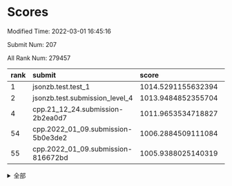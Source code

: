 # Scores

Modified Time: 2022-03-01 16:45:16

Submit Num: 207

All Rank Num: 279457

| rank |               submit               |       score        |       sigma        | pk_num |
| :--- | :--------------------------------- | :----------------- | :----------------- | :----- |
| 1    | jsonzb.test.test_1                 | 1014.5291155632394 | 0.8059654124298417 | 5398   |
| 2    | jsonzb.test.submission_level_4     | 1013.9484852355704 | 0.8245536526438859 | 5398   |
| 4    | cpp.21_12_24.submission-2b2ea0d7   | 1011.9653534718827 | 0.7826653531679584 | 5402   |
| 54   | cpp.2022_01_09.submission-5b0e3de2 | 1006.2884509111084 | 0.7175805789290206 | 5400   |
| 55   | cpp.2022_01_09.submission-816672bd | 1005.9388025140319 | 0.7186251882628575 | 5399   |


<details>
<summary>全部</summary>

| rank |                 submit                 |       score        |       sigma        | pk_num |
| :--- | :------------------------------------- | :----------------- | :----------------- | :----- |
| 1    | jsonzb.test.test_1                     | 1014.5291155632394 | 0.8059654124298417 | 5398   |
| 2    | jsonzb.test.submission_level_4         | 1013.9484852355704 | 0.8245536526438859 | 5398   |
| 3    | gobigger.level_3.submission_level_3_29 | 1012.0776189380301 | 0.7960671990387824 | 5401   |
| 4    | cpp.21_12_24.submission-2b2ea0d7       | 1011.9653534718827 | 0.7826653531679584 | 5402   |
| 5    | gobigger.level_3.submission_level_3_1  | 1011.6349009349749 | 0.7556882485142508 | 5399   |
| 6    | gobigger.level_3.submission_level_3_13 | 1011.4824278812678 | 0.764851033186353  | 5400   |
| 7    | gobigger.level_3.submission_level_3_2  | 1011.3607132363528 | 0.7891405911327857 | 5399   |
| 8    | gobigger.level_3.submission_level_3_5  | 1011.3534653990828 | 0.7621515922456823 | 5403   |
| 9    | gobigger.level_3.submission_level_3_25 | 1011.2920407214549 | 0.7827472892842099 | 5401   |
| 10   | gobigger.level_3.submission_level_3_18 | 1011.1062169442737 | 0.763181910650568  | 5396   |
| 11   | gobigger.level_3.submission_level_3_15 | 1011.1035222452861 | 0.8011984474594297 | 5402   |
| 12   | gobigger.level_3.submission_level_3_38 | 1011.0516046775342 | 0.7854493161472723 | 5401   |
| 13   | gobigger.level_3.submission_level_3_44 | 1010.939472471961  | 0.7891349803437437 | 5400   |
| 14   | gobigger.level_3.submission_level_3_4  | 1010.8565617969501 | 0.7645375115624021 | 5403   |
| 15   | gobigger.level_3.submission_level_3_10 | 1010.7426338830046 | 0.7618464175145842 | 5402   |
| 16   | gobigger.level_3.submission_level_3_28 | 1010.7305160392826 | 0.7635877798810861 | 5396   |
| 17   | gobigger.level_3.submission_level_3_33 | 1010.651320670462  | 0.7500581452022296 | 5402   |
| 18   | gobigger.level_3.submission_level_3_34 | 1010.4385890126707 | 0.7454760012704161 | 5397   |
| 19   | gobigger.level_3.submission_level_3_14 | 1010.3598042184503 | 0.7647125072938955 | 5402   |
| 20   | gobigger.level_3.submission_level_3_27 | 1010.3545614055471 | 0.7618453734564106 | 5399   |
| 21   | gobigger.level_3.submission_level_3_49 | 1010.335166090495  | 0.783104529423942  | 5396   |
| 22   | gobigger.level_3.submission_level_3_16 | 1010.3294219858872 | 0.7570187352785683 | 5401   |
| 23   | gobigger.level_3.submission_level_3_23 | 1010.3286944059986 | 0.7419789835207325 | 5393   |
| 24   | gobigger.level_3.submission_level_3_7  | 1010.2380235575146 | 0.7414185000408217 | 5397   |
| 25   | gobigger.level_3.submission_level_3_31 | 1010.1584077474412 | 0.7417781687491817 | 5402   |
| 26   | gobigger.level_3.submission_level_3_24 | 1010.1553691363182 | 0.7637566753861049 | 5400   |
| 27   | gobigger.level_3.submission_level_3_43 | 1009.9999714254159 | 0.7805936430292982 | 5401   |
| 28   | gobigger.level_3.submission_level_3_35 | 1009.9668966027939 | 0.7606801003044062 | 5404   |
| 29   | gobigger.level_3.submission_level_3_42 | 1009.9120782607015 | 0.7704428266861799 | 5401   |
| 30   | gobigger.level_3.submission_level_3_47 | 1009.8548213702205 | 0.7450136709932927 | 5400   |
| 31   | gobigger.level_3.submission_level_3_36 | 1009.7928917435386 | 0.7571599900954235 | 5398   |
| 32   | gobigger.level_3.submission_level_3_40 | 1009.7860673578568 | 0.7713515495276934 | 5399   |
| 33   | gobigger.level_3.submission_level_3_45 | 1009.6569237434295 | 0.7634577072030059 | 5399   |
| 34   | gobigger.level_3.submission_level_3_21 | 1009.6492479911411 | 0.7539100247582421 | 5405   |
| 35   | gobigger.level_3.submission_level_3_48 | 1009.627440709723  | 0.7645557812895273 | 5402   |
| 36   | gobigger.level_3.submission_level_3_37 | 1009.6272368890991 | 0.7616433586175216 | 5402   |
| 37   | gobigger.level_3.submission_level_3_41 | 1009.6252547698705 | 0.7429208992553804 | 5400   |
| 38   | gobigger.level_3.submission_level_3_39 | 1009.5653147634167 | 0.7499148259237157 | 5405   |
| 39   | gobigger.level_3.submission_level_3_0  | 1009.5346311747303 | 0.7580599576277415 | 5400   |
| 40   | gobigger.level_3.submission_level_3_22 | 1009.4772041902472 | 0.7515418347288843 | 5398   |
| 41   | gobigger.level_3.submission_level_3_12 | 1009.4605590545932 | 0.7359035522228443 | 5401   |
| 42   | gobigger.level_3.submission_level_3_46 | 1009.4510225532299 | 0.7422921203098065 | 5402   |
| 43   | gobigger.level_3.submission_level_3_9  | 1009.450742720548  | 0.764558779962904  | 5398   |
| 44   | gobigger.level_3.submission_level_3_8  | 1009.3951722646763 | 0.7391531231776564 | 5398   |
| 45   | gobigger.level_3.submission_level_3_17 | 1009.2247324638759 | 0.7440381019370627 | 5397   |
| 46   | gobigger.level_3.submission_level_3_6  | 1009.1824149036233 | 0.7655702889704824 | 5403   |
| 47   | gobigger.level_3.submission_level_3_30 | 1009.1552866172284 | 0.7590227016527406 | 5396   |
| 48   | gobigger.level_3.submission_level_3_3  | 1009.1222829978367 | 0.7381010577840494 | 5404   |
| 49   | gobigger.level_3.submission_level_3_32 | 1008.9660362967084 | 0.744673168682371  | 5403   |
| 50   | gobigger.level_3.submission_level_3_26 | 1008.9455407694351 | 0.7307871938726443 | 5397   |
| 51   | gobigger.level_3.submission_level_3_19 | 1008.8215652146592 | 0.744705802621915  | 5397   |
| 52   | gobigger.level_3.submission_level_3_20 | 1008.5733150123058 | 0.7308598971620948 | 5398   |
| 53   | gobigger.level_3.submission_level_3_11 | 1008.2910590719199 | 0.7706369506969882 | 5393   |
| 54   | cpp.2022_01_09.submission-5b0e3de2     | 1006.2884509111084 | 0.7175805789290206 | 5400   |
| 55   | cpp.2022_01_09.submission-816672bd     | 1005.9388025140319 | 0.7186251882628575 | 5399   |
| 56   | gobigger.level_1.submission_level_1_17 | 1005.444448602706  | 0.710437849449641  | 5400   |
| 57   | gobigger.level_1.submission_level_1_43 | 1004.9021225145872 | 0.7219011967662795 | 5403   |
| 58   | gobigger.level_1.submission_level_1_14 | 1004.6238359039405 | 0.7283908559812201 | 5402   |
| 59   | gobigger.level_1.submission_level_1_5  | 1004.4165347113734 | 0.7272376485698009 | 5397   |
| 60   | gobigger.level_1.submission_level_1_8  | 1004.3553022924971 | 0.7216048002049321 | 5401   |
| 61   | gobigger.level_1.submission_level_1_13 | 1004.3237684089179 | 0.7097189073612702 | 5400   |
| 62   | gobigger.level_1.submission_level_1_47 | 1004.2259528226291 | 0.7248755557802747 | 5401   |
| 63   | gobigger.level_1.submission_level_1_49 | 1004.1601031267825 | 0.7195110170406509 | 5399   |
| 64   | gobigger.level_1.submission_level_1_7  | 1004.0195208074322 | 0.717958482410061  | 5403   |
| 65   | gobigger.level_1.submission_level_1_37 | 1003.9271169564813 | 0.7210262482990514 | 5396   |
| 66   | gobigger.level_1.submission_level_1_29 | 1003.8989311406586 | 0.7076757831351915 | 5403   |
| 67   | gobigger.level_1.submission_level_1_33 | 1003.7579051413669 | 0.7167212944621547 | 5396   |
| 68   | gobigger.level_1.submission_level_1_19 | 1003.7574232345695 | 0.7215169964151484 | 5400   |
| 69   | gobigger.level_1.submission_level_1_39 | 1003.725036642937  | 0.720529303652377  | 5397   |
| 70   | gobigger.level_1.submission_level_1_18 | 1003.6606559093748 | 0.711182668517227  | 5398   |
| 71   | gobigger.level_1.submission_level_1_35 | 1003.630509731564  | 0.7281135473482243 | 5403   |
| 72   | gobigger.level_1.submission_level_1_12 | 1003.6197152731426 | 0.7158006093408015 | 5401   |
| 73   | gobigger.level_1.submission_level_1_20 | 1003.5954335526042 | 0.7294858399582426 | 5403   |
| 74   | gobigger.level_1.submission_level_1_32 | 1003.5893281103023 | 0.7358179129350992 | 5397   |
| 75   | gobigger.level_1.submission_level_1_16 | 1003.5821168026638 | 0.7143141265869294 | 5403   |
| 76   | gobigger.level_1.submission_level_1_48 | 1003.4858390990865 | 0.7371423048813641 | 5404   |
| 77   | gobigger.level_1.submission_level_1_30 | 1003.4564276662146 | 0.7107419520028566 | 5396   |
| 78   | gobigger.level_1.submission_level_1_11 | 1003.4383740105203 | 0.7215816729446707 | 5400   |
| 79   | gobigger.level_1.submission_level_1_24 | 1003.302812051749  | 0.7244827784981239 | 5403   |
| 80   | gobigger.level_1.submission_level_1_46 | 1003.2905880417023 | 0.7214338131756639 | 5405   |
| 81   | gobigger.level_1.submission_level_1_0  | 1003.2613236234696 | 0.7240699420476092 | 5402   |
| 82   | gobigger.level_1.submission_level_1_36 | 1003.2265463689    | 0.7225236293616161 | 5407   |
| 83   | gobigger.level_1.submission_level_1_25 | 1003.1644734360424 | 0.7224088638282373 | 5409   |
| 84   | gobigger.level_1.submission_level_1_34 | 1003.1605587211279 | 0.7198509237947432 | 5402   |
| 85   | gobigger.level_1.submission_level_1_10 | 1003.0135543816455 | 0.7188946170836804 | 5402   |
| 86   | gobigger.level_1.submission_level_1_22 | 1002.9798692798176 | 0.7237305875702135 | 5394   |
| 87   | gobigger.level_1.submission_level_1_41 | 1002.9794940804165 | 0.7161842788905038 | 5400   |
| 88   | gobigger.level_1.submission_level_1_26 | 1002.9428542104503 | 0.6987168290854606 | 5402   |
| 89   | gobigger.level_1.submission_level_1_1  | 1002.8664259388864 | 0.7213219448026512 | 5400   |
| 90   | gobigger.level_1.submission_level_1_28 | 1002.841721771208  | 0.7074273629342464 | 5400   |
| 91   | gobigger.level_1.submission_level_1_9  | 1002.8249718259782 | 0.718916509765777  | 5396   |
| 92   | gobigger.level_1.submission_level_1_38 | 1002.8148489951909 | 0.7213252608593256 | 5402   |
| 93   | gobigger.level_1.submission_level_1_27 | 1002.8131072491781 | 0.7222856450599482 | 5401   |
| 94   | gobigger.level_1.submission_level_1_45 | 1002.7761284522828 | 0.7126005005219611 | 5405   |
| 95   | gobigger.level_1.submission_level_1_3  | 1002.7663488481683 | 0.7213932748242335 | 5403   |
| 96   | gobigger.level_1.submission_level_1_44 | 1002.6687219675334 | 0.7066298659987139 | 5402   |
| 97   | gobigger.level_1.submission_level_1_42 | 1002.6240829603248 | 0.7279222658724419 | 5399   |
| 98   | gobigger.level_1.submission_level_1_31 | 1002.6048686507656 | 0.7090901134001496 | 5402   |
| 99   | gobigger.level_1.submission_level_1_2  | 1002.5350752152748 | 0.7190187142284516 | 5401   |
| 100  | gobigger.level_1.submission_level_1_4  | 1002.5227229661124 | 0.7145342705620344 | 5404   |
| 101  | gobigger.level_1.submission_level_1_21 | 1002.5101905663779 | 0.713544317995047  | 5400   |
| 102  | gobigger.level_1.submission_level_1_6  | 1002.3249872460245 | 0.7111195537802995 | 5400   |
| 103  | gobigger.level_1.submission_level_1_15 | 1002.246735755165  | 0.709159641260073  | 5399   |
| 104  | gobigger.level_1.submission_level_1_23 | 1001.8851401381111 | 0.7075874365936644 | 5400   |
| 105  | gobigger.level_1.submission_level_1_40 | 1001.5981447528154 | 0.7229719646165783 | 5402   |
| 106  | gobigger.random.submission_random_37   | 997.5129560766693  | 0.7139068813627846 | 5402   |
| 107  | gobigger.random.submission_random_19   | 996.9530910802872  | 0.7074896082969533 | 5399   |
| 108  | gobigger.random.submission_random_39   | 996.9327640314386  | 0.6989145842193493 | 5404   |
| 109  | gobigger.random.submission_random_34   | 996.7021107416309  | 0.7128207750261077 | 5397   |
| 110  | gobigger.random.submission_random_0    | 996.5900656247437  | 0.7141662546154147 | 5400   |
| 111  | gobigger.random.submission_random_1    | 996.4361377075275  | 0.699988881548731  | 5400   |
| 112  | gobigger.random.submission_random_24   | 996.359769806477   | 0.7133180576481809 | 5402   |
| 113  | gobigger.random.submission_random_26   | 996.3490752387605  | 0.7126389544372308 | 5399   |
| 114  | gobigger.random.submission_random_38   | 996.3422631260281  | 0.7369077767593605 | 5398   |
| 115  | gobigger.random.submission_random_49   | 996.3013575200303  | 0.7132607859823025 | 5401   |
| 116  | gobigger.random.submission_random_48   | 996.2842200724615  | 0.7096543087155914 | 5401   |
| 117  | gobigger.random.submission_random_30   | 996.2445625174928  | 0.7231487158710833 | 5402   |
| 118  | gobigger.random.submission_random_44   | 996.223633785558   | 0.6971000007850252 | 5402   |
| 119  | gobigger.random.submission_random_47   | 996.2111803679703  | 0.7182221409255913 | 5400   |
| 120  | gobigger.random.submission_random_20   | 996.1577362672027  | 0.7137267070178092 | 5401   |
| 121  | gobigger.random.submission_random_41   | 996.154383087785   | 0.7024401021755033 | 5398   |
| 122  | gobigger.random.submission_random_12   | 996.0563498709525  | 0.7133968409230124 | 5397   |
| 123  | gobigger.random.submission_random_33   | 995.9752423588495  | 0.7191781021814042 | 5399   |
| 124  | gobigger.random.submission_random_13   | 995.943792854631   | 0.7244598996801    | 5402   |
| 125  | gobigger.random.submission_random_35   | 995.9237160676394  | 0.7048809137048887 | 5398   |
| 126  | gobigger.random.submission_random_42   | 995.908348335979   | 0.7049021064599066 | 5403   |
| 127  | gobigger.random.submission_random_31   | 995.8873062383053  | 0.717525939440068  | 5401   |
| 128  | gobigger.random.submission_random_18   | 995.8778179942902  | 0.718082069093319  | 5400   |
| 129  | gobigger.random.submission_random_9    | 995.8629469671254  | 0.7127884912227289 | 5403   |
| 130  | gobigger.random.submission_random_10   | 995.839934597084   | 0.7151976233917325 | 5405   |
| 131  | gobigger.random.submission_random_11   | 995.8255532414499  | 0.713224481325578  | 5403   |
| 132  | gobigger.random.submission_random_27   | 995.7048647854114  | 0.7092181141258714 | 5397   |
| 133  | gobigger.random.submission_random_29   | 995.6960826028328  | 0.7131846777851047 | 5394   |
| 134  | gobigger.random.submission_random_5    | 995.6773739972973  | 0.7016135921749498 | 5395   |
| 135  | gobigger.random.submission_random_28   | 995.6748609482694  | 0.7407650289359439 | 5406   |
| 136  | gobigger.random.submission_random_46   | 995.6464381637602  | 0.7186995664812916 | 5399   |
| 137  | gobigger.random.submission_random_22   | 995.6273500468751  | 0.706279027633218  | 5400   |
| 138  | gobigger.random.submission_random_40   | 995.5605782215883  | 0.7231061716204075 | 5402   |
| 139  | gobigger.random.submission_random_15   | 995.5508197877114  | 0.71695524312583   | 5406   |
| 140  | gobigger.random.submission_random_3    | 995.5376925080042  | 0.707672138659465  | 5403   |
| 141  | gobigger.random.submission_random_25   | 995.5356976914701  | 0.7097237952485538 | 5405   |
| 142  | gobigger.random.submission_random_43   | 995.5306553749183  | 0.706860482400729  | 5399   |
| 143  | gobigger.random.submission_random_4    | 995.4197353135523  | 0.7318793870510226 | 5395   |
| 144  | gobigger.random.submission_random_45   | 995.3605875549953  | 0.699321728111529  | 5404   |
| 145  | gobigger.random.submission_random_36   | 995.3428819315826  | 0.7091429159353322 | 5405   |
| 146  | gobigger.random.submission_random_7    | 995.3345992892524  | 0.7132887884943085 | 5400   |
| 147  | gobigger.random.submission_random_2    | 995.3217843674161  | 0.7187299023295085 | 5397   |
| 148  | gobigger.random.submission_random_8    | 995.2798735323997  | 0.7139476546764254 | 5394   |
| 149  | gobigger.random.submission_random_14   | 995.2155639121088  | 0.7184960745150353 | 5400   |
| 150  | gobigger.random.submission_random_23   | 995.2044247141663  | 0.7150849516927557 | 5401   |
| 151  | gobigger.random.submission_random_32   | 995.1575594128634  | 0.7114286517945597 | 5398   |
| 152  | gobigger.random.submission_random_21   | 995.140262135525   | 0.7272551502618159 | 5401   |
| 153  | gobigger.random.submission_random_16   | 994.8604173265884  | 0.6986699218306647 | 5399   |
| 154  | gobigger.random.submission_random_6    | 994.7567960820626  | 0.7110351455677568 | 5405   |
| 155  | gobigger.random.submission_random_17   | 994.379285681379   | 0.7086124303635178 | 5402   |
| 156  | gobigger.level_2.submission_level_2_22 | 994.1703689738625  | 0.7209575643236368 | 5399   |
| 157  | gobigger.level_2.submission_level_2_21 | 993.8845757482685  | 0.7263229703996075 | 5395   |
| 158  | gobigger.level_2.submission_level_2_3  | 993.7518820197301  | 0.7262792417910444 | 5400   |
| 159  | gobigger.level_2.submission_level_2_31 | 993.584321586689   | 0.7308160577843397 | 5402   |
| 160  | gobigger.level_2.submission_level_2_5  | 993.584106121294   | 0.724735440195293  | 5401   |
| 161  | gobigger.level_2.submission_level_2_40 | 993.4979208389595  | 0.7212064081730539 | 5399   |
| 162  | gobigger.level_2.submission_level_2_37 | 993.3223030603954  | 0.7239694573775023 | 5394   |
| 163  | gobigger.level_2.submission_level_2_23 | 993.2675250017384  | 0.7477960594986947 | 5405   |
| 164  | gobigger.level_2.submission_level_2_7  | 993.1170531689215  | 0.7422830736267408 | 5401   |
| 165  | gobigger.level_2.submission_level_2_11 | 992.9866974389548  | 0.7260069177107253 | 5398   |
| 166  | gobigger.level_2.submission_level_2_28 | 992.9724574534098  | 0.7425418397666855 | 5400   |
| 167  | gobigger.level_2.submission_level_2_19 | 992.8673040119565  | 0.7576931575375153 | 5400   |
| 168  | gobigger.level_2.submission_level_2_20 | 992.8068882722605  | 0.7253627443450293 | 5402   |
| 169  | gobigger.level_2.submission_level_2_25 | 992.7221337805184  | 0.7376129168867533 | 5396   |
| 170  | gobigger.level_2.submission_level_2_9  | 992.7196776750886  | 0.7394132968804894 | 5406   |
| 171  | gobigger.level_2.submission_level_2_6  | 992.6769126319871  | 0.764405537785732  | 5403   |
| 172  | gobigger.level_2.submission_level_2_44 | 992.6457922026595  | 0.7437482320408743 | 5395   |
| 173  | gobigger.level_2.submission_level_2_30 | 992.6120923050263  | 0.7555827299201893 | 5401   |
| 174  | gobigger.level_2.submission_level_2_15 | 992.5830924535965  | 0.7362396445253121 | 5396   |
| 175  | gobigger.level_2.submission_level_2_12 | 992.1096296487977  | 0.7642479993354485 | 5402   |
| 176  | gobigger.level_2.submission_level_2_41 | 992.0355675989533  | 0.7418165874404916 | 5406   |
| 177  | gobigger.level_2.submission_level_2_10 | 992.0309695353656  | 0.7317572360966733 | 5399   |
| 178  | gobigger.level_2.submission_level_2_27 | 992.0108721470616  | 0.7519330094465024 | 5396   |
| 179  | gobigger.level_2.submission_level_2_32 | 992.0097368116634  | 0.7456295086500329 | 5404   |
| 180  | gobigger.level_2.submission_level_2_2  | 992.0093978025193  | 0.7472583390058383 | 5396   |
| 181  | gobigger.level_2.submission_level_2_8  | 991.973696790307   | 0.7492550839642194 | 5396   |
| 182  | gobigger.level_2.submission_level_2_36 | 991.8919780198445  | 0.7464276962482178 | 5399   |
| 183  | gobigger.level_2.submission_level_2_38 | 991.8748246734161  | 0.7398239897004071 | 5396   |
| 184  | gobigger.level_2.submission_level_2_16 | 991.8513318129009  | 0.7384431379837972 | 5396   |
| 185  | gobigger.level_2.submission_level_2_39 | 991.8018468812053  | 0.761962051554336  | 5401   |
| 186  | gobigger.level_2.submission_level_2_49 | 991.7942188107105  | 0.7308408566524931 | 5399   |
| 187  | gobigger.level_2.submission_level_2_33 | 991.7897638401502  | 0.7465313492806233 | 5399   |
| 188  | gobigger.level_2.submission_level_2_14 | 991.7587535191515  | 0.7415339348230455 | 5401   |
| 189  | gobigger.level_2.submission_level_2_24 | 991.7013784362633  | 0.7427101319884829 | 5399   |
| 190  | gobigger.level_2.submission_level_2_48 | 991.6485611019201  | 0.7505285690332991 | 5401   |
| 191  | gobigger.level_2.submission_level_2_43 | 991.6100069923579  | 0.7503151064100629 | 5400   |
| 192  | gobigger.level_2.submission_level_2_4  | 991.4694930374535  | 0.7528675796159905 | 5404   |
| 193  | gobigger.level_2.submission_level_2_35 | 991.3345681748671  | 0.7576900044198976 | 5396   |
| 194  | gobigger.level_2.submission_level_2_1  | 991.3148690927779  | 0.7458046345272786 | 5396   |
| 195  | gobigger.level_2.submission_level_2_46 | 991.2088064300233  | 0.7408343865307666 | 5396   |
| 196  | gobigger.level_2.submission_level_2_17 | 991.0716385781301  | 0.7465419934645305 | 5401   |
| 197  | gobigger.level_2.submission_level_2_34 | 990.8459299376211  | 0.7681676567667407 | 5399   |
| 198  | gobigger.level_2.submission_level_2_18 | 990.8422856930644  | 0.7601172244830845 | 5401   |
| 199  | gobigger.level_2.submission_level_2_42 | 990.7997355580683  | 0.7624561335320561 | 5402   |
| 200  | gobigger.level_2.submission_level_2_0  | 990.7423754815773  | 0.7460351776694386 | 5400   |
| 201  | gobigger.level_2.submission_level_2_29 | 990.5548984536946  | 0.76776543962034   | 5400   |
| 202  | gobigger.level_2.submission_level_2_26 | 990.4804693031575  | 0.7731694420621303 | 5400   |
| 203  | gobigger.level_2.submission_level_2_47 | 989.6825499379626  | 0.7779500827278981 | 5404   |
| 204  | gobigger.level_2.submission_level_2_13 | 989.5700537798365  | 0.7754188507712917 | 5395   |
| 205  | gobigger.level_2.submission_level_2_45 | 988.6590666063626  | 0.7899045527391177 | 5399   |
| 206  | gobigger.none.submission_none_0        | 978.8467366650708  | 1.2982857301931903 | 5399   |
| 207  | gobigger.none.submission_none_1        | 974.8644470673358  | 1.5729404758853867 | 5397   |

</details>